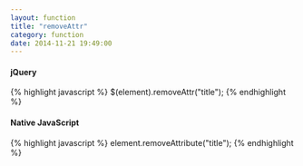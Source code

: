 ```yaml
---
layout: function
title: "removeAttr"
category: function
date: 2014-11-21 19:49:00
---
```


#### jQuery
{% highlight javascript %}
$(element).removeAttr("title");
{% endhighlight %}

#### Native JavaScript
{% highlight javascript %}
element.removeAttribute("title");
{% endhighlight %}